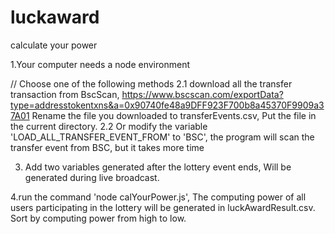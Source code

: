 # luckaward
calculate your power

1.Your computer needs a node environment

// Choose one of the following methods
2.1 download all the transfer transaction from BscScan, https://www.bscscan.com/exportData?type=addresstokentxns&a=0x90740fe48a9DFF923F700b8a45370F9909a37A01
Rename the file you downloaded to transferEvents.csv, Put the file in the current directory.
2.2 Or modify the variable 'LOAD_ALL_TRANSFER_EVENT_FROM' to 'BSC', the program will scan the transfer event from BSC, but it takes more time

3. Add two variables generated after the lottery event ends, Will be generated during live broadcast.

4.run the command 'node calYourPower.js', 
The computing power of all users participating in the lottery will be generated in luckAwardResult.csv.
Sort by computing power from high to low.



